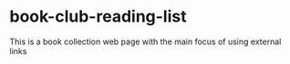 # book-club-reading-list

This is a book collection web page with the main focus of using external links
